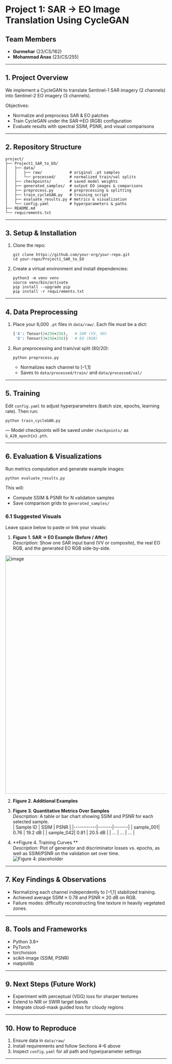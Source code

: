 

# Project 1: SAR → EO Image Translation Using CycleGAN

## Team Members  
- **Gurmehar** (23/CS/162)  
- **Mohammad Anas**  (23/CS/255)  

---

## 1. Project Overview  
We implement a CycleGAN to translate Sentinel-1 SAR imagery (2 channels) into Sentinel-2 EO imagery (3 channels).  
  
Objectives:  
- Normalize and preprocess SAR & EO patches  
- Train CycleGAN under the SAR→EO (RGB) configuration  
- Evaluate results with spectral SSIM, PSNR, and visual comparisons  

---

## 2. Repository Structure  
```
project/
├── Project1_SAR_to_EO/
│   ├── data/
│   │   ├── raw/            # original .pt samples  
│   │   └── processed/      # normalized train/val splits  
│   ├── checkpoints/        # saved model weights  
│   ├── generated_samples/  # output EO images & comparisons  
│   ├── preprocess.py       # preprocessing & splitting  
│   ├── train_cycleGAN.py   # training script  
│   ├── evaluate_results.py # metrics & visualization  
│   └── config.yaml         # hyperparameters & paths  
├── README.md               
└── requirements.txt        
```

---

## 3. Setup & Installation  
1. Clone the repo:  
   ```
   git clone https://github.com/your‐org/your‐repo.git
   cd your‐repo/Project1_SAR_to_EO
   ```  
2. Create a virtual environment and install dependencies:  
   ```
   python3 -m venv venv
   source venv/bin/activate
   pip install --upgrade pip
   pip install -r requirements.txt
   ```  

---

## 4. Data Preprocessing  
1. Place your 6,000 `.pt` files in `data/raw/`. Each file must be a dict:  
   ```python
   {'A': Tensor(2×256×256),   # SAR (VV, VH)
    'B': Tensor(3×256×256)}   # EO (RGB)
   ```  
2. Run preprocessing and train/val split (80/20):  
   ```
   python preprocess.py
   ```  
   - Normalizes each channel to [–1,1]  
   - Saves to `data/processed/train/` and `data/processed/val/`  

---

## 5. Training  
Edit `config.yaml` to adjust hyperparameters (batch size, epochs, learning rate). Then run:  
```
python train_cycleGAN.py
```  
— Model checkpoints will be saved under `checkpoints/` as `G_A2B_epoch{n}.pth`.  

---

## 6. Evaluation & Visualizations  
Run metrics computation and generate example images:  
```
python evaluate_results.py
```  
This will:  
- Compute SSIM & PSNR for N validation samples  
- Save comparison grids to `generated_samples/`  

### 6.1 Suggested Visuals  
Leave space below to paste or link your visuals:

1. **Figure 1. SAR → EO Example (Before / After)**  
   _Description:_ Show one SAR input band (VV or composite), the real EO RGB, and the generated EO RGB side-by-side.  



  <img width="2076" height="745" alt="image" src="https://github.com/user-attachments/assets/f3b62ba1-9ee5-4393-a8eb-276d6ed7fd2a" />

2. **Figure 2. Additional Examples**  
3. **Figure 3. Quantitative Metrics Over Samples**  
   _Description:_ A table or bar chart showing SSIM and PSNR for each selected sample.  
   | Sample ID | SSIM  | PSNR  |
   |-----------|-------|-------|
   | sample_001| 0.76  | 19.2 dB |
   | sample_042| 0.81  | 20.5 dB |
   | …         | …     | …      |

4. **Figure 4. Training Curves **  
   _Description:_ Plot of generator and discriminator losses vs. epochs, as well as SSIM/PSNR on the validation set over time.  
   ![Figure 4: placeholder](checkpoints/training_curves.png)  

---

## 7. Key Findings & Observations  
- Normalizing each channel independently to [–1,1] stabilized training.  
- Achieved average SSIM ≈ 0.78 and PSNR ≈ 20 dB on RGB.  
- Failure modes: difficulty reconstructing fine texture in heavily vegetated zones.  

---

## 8. Tools and Frameworks  
- Python 3.8+  
- PyTorch  
- torchvision  
- scikit-image (SSIM, PSNR)  
- matplotlib  

---

## 9. Next Steps (Future Work)  
- Experiment with perceptual (VGG) loss for sharper textures  
- Extend to NIR or SWIR target bands  
- Integrate cloud-mask guided loss for cloudy regions  

---

## 10. How to Reproduce  
1. Ensure data in `data/raw/`  
2. Install requirements and follow Sections 4–6 above  
3. Inspect `config.yaml` for all path and hyperparameter settings  

---
